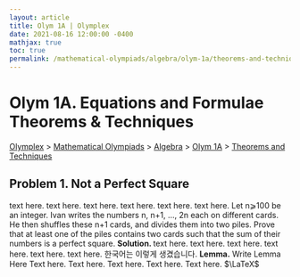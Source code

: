 ```yaml
---
layout: article
title: Olym 1A | Olymplex
date: 2021-08-16 12:00:00 -0400
mathjax: true
toc: true
permalink: /mathematical-olympiads/algebra/olym-1a/theorems-and-techniques/
---
```

<h1>Olym 1A. Equations and Formulae <ssup>Theorems & Techniques</ssup></h1>
<p><a href="https://ramaniumx.github.io/phantom-jekyll-theme/">Olymplex</a> > <a href="https://ramaniumx.github.io/phantom-jekyll-theme/mathematical-olympiads/">Mathematical Olympiads</a> > <a href="https://ramaniumx.github.io/phantom-jekyll-theme/mathematical-olympiads/algebra/">Algebra</a> > <a href="https://ramaniumx.github.io/phantom-jekyll-theme/mathematical-olympiads/algebra/olym-1a/">Olym 1A</a> > <a href="https://ramaniumx.github.io/phantom-jekyll-theme/mathematical-olympiads/algebra/olym-1a/theorems-and-techniques/">Theorems and Techniques</a><p>

<h2>Problem 1. Not a Perfect Square</h2>
text here. text here. text here. text here. text here. text here. 
<bluebox>Let n⩾100 be an integer. Ivan writes the numbers n, n+1, …, 2n each on different cards. He then shuffles these n+1 cards, and divides them into two piles. Prove that at least one of the piles contains two cards such that the sum of their numbers is a perfect square.</bluebox>
<b>Solution. </b> text here. text here. text here. text here. text here. text here. 
한국어는 이렇게 생겼습니다. 
<greenbox><b>Lemma.</b> Write Lemma Here </greenbox>
Text here. Text here. Text here. Text here. Text here. $\LaTeX$
